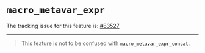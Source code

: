 # `macro_metavar_expr`

The tracking issue for this feature is: [#83527]

------------------------

> This feature is not to be confused with [`macro_metavar_expr_concat`].

[`macro_metavar_expr_concat`]: ./macro-metavar-expr-concat.md
[#83527]: https://github.com/rust-lang/rust/issues/83527
